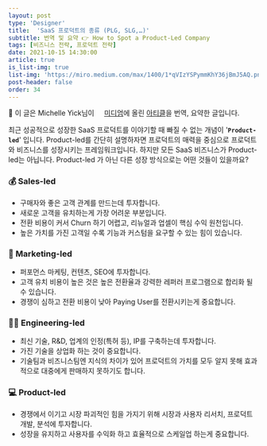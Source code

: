 ```yaml
---
layout: post
type: 'Designer'
title:  'SaaS 프로덕트의 종류 (PLG, SLG,…)'
subtitle: 번역 및 요약 👉 How to Spot a Product-Led Company
tags: [비즈니스 전략, 프로덕트 전략]
date: 2021-10-15 14:30:00
article: true
is_list-img: true
list-img: 'https://miro.medium.com/max/1400/1*qVIzYSPymmKhY36jBmJ5AQ.png'
post-header: false
order: 34
---
```


<p class="text-gray">
 🔗 이 글은 Michelle Yick님이 <a href='https://productcoalition.com/' target='blank' rel='nofollow' id='outlink1' onclick='clickedOutlink(outlink1)'><img src='https://www.google.com/s2/favicons?sz=64&domain=https://productcoalition.com/' style='display:inline; height: 1em; position: relative; bottom: -2px; margin-right: 2px;'>미디엄</a>에 올린 <a href='https://productcoalition.com/how-to-spot-a-product-led-company-cf159e6f38a3' target='blank' rel='nofollow' id='outlink2' onclick='clickedOutlink(outlink2)'>아티클</a>을 번역, 요약한 글입니다.
</p>

최근 성공적으로 성장한 SaaS 프로덕트를 이야기할 때 빠질 수 없는 개념이 '**`Product-led`**' 입니다. Product-led를 간단히 설명하자면 프로덕트의 매력을 중심으로 프로덕트와 비즈니스를 성장시키는 프레임워크입니다. 하지만 모든 SaaS 비즈니스가 Product-led는 아닙니다. Product-led 가 아닌 다른 성장 방식으로는 어떤 것들이 있을까요?

### 💰 Sales-led

* 구매자와 좋은 고객 관계를 만드는데 투자합니다.
* 새로운 고객을 유치하는게 가장 어려운 부분입니다.
* 전환 비용이 커서 Churn 하기 어렵고, 리뉴얼과 업셀이 핵심 수익 원천입니다.
* 높은 가치를 가진 고객일 수록 기능과 커스텀을 요구할 수 있는 힘이 있습니다.

### 📣 Marketing-led

* 퍼포먼스 마케팅, 컨텐츠, SEO에 투자합니다.
* 고객 유치 비용이 높은 것은 높은 전환율과 강력한 레퍼러 프로그램으로 합리화 될 수 있습니다.
* 경쟁이 심하고 전환 비용이 낮아 Paying User를 전환시키는게 중요합니다.

### 🧑‍💻 Engineering-led

* 최신 기술, R&D, 업계의 인정(특허 등), IP를 구축하는데 투자합니다.
* 가진 기술을 상업화 하는 것이 중요합니다.
* 기술팀과 비즈니스팀엔 지식의 차이가 있어 프로덕트의 가치를 모두 알지 못해 효과적으로 대중에게 판매하지 못하기도 합니다.

### 💻 Product-led

* 경쟁에서 이기고 시장 파괴적인 힘을 가지기 위해 시장과 사용자 리서치, 프로덕트 개발, 분석에 투자합니다.
* 성장을 유지하고 사용자를 수익화 하고 효율적으로 스케일업 하는게 중요합니다.